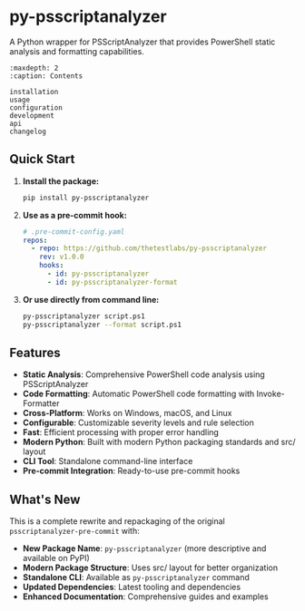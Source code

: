 # py-psscriptanalyzer

A Python wrapper for PSScriptAnalyzer that provides PowerShell static analysis and formatting capabilities.

```{toctree}
:maxdepth: 2
:caption: Contents

installation
usage
configuration
development
api
changelog
```

## Quick Start

1. **Install the package:**

   ```bash
   pip install py-psscriptanalyzer
   ```

2. **Use as a pre-commit hook:**

   ```yaml
   # .pre-commit-config.yaml
   repos:
     - repo: https://github.com/thetestlabs/py-psscriptanalyzer
       rev: v1.0.0
       hooks:
         - id: py-psscriptanalyzer
         - id: py-psscriptanalyzer-format
   ```

3. **Or use directly from command line:**

   ```bash
   py-psscriptanalyzer script.ps1
   py-psscriptanalyzer --format script.ps1
   ```

## Features

- **Static Analysis**: Comprehensive PowerShell code analysis using PSScriptAnalyzer
- **Code Formatting**: Automatic PowerShell code formatting with Invoke-Formatter
- **Cross-Platform**: Works on Windows, macOS, and Linux
- **Configurable**: Customizable severity levels and rule selection
- **Fast**: Efficient processing with proper error handling
- **Modern Python**: Built with modern Python packaging standards and src/ layout
- **CLI Tool**: Standalone command-line interface
- **Pre-commit Integration**: Ready-to-use pre-commit hooks

## What's New

This is a complete rewrite and repackaging of the original `psscriptanalyzer-pre-commit` with:

- **New Package Name**: `py-psscriptanalyzer` (more descriptive and available on PyPI)
- **Modern Package Structure**: Uses src/ layout for better organization
- **Standalone CLI**: Available as `py-psscriptanalyzer` command
- **Updated Dependencies**: Latest tooling and dependencies
- **Enhanced Documentation**: Comprehensive guides and examples
